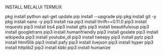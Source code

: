 INSTALL MELALUI TERMUX

pkg install python
apt-get update
pip install --upgrade pip
pkg install git -y
pkg install nano -y
pip3 install rsa
pip3 install thrift==0.11.0
pip3 install requests
pip3 install bs4
pip3 install gtts
pip3 install beautifulsoup
pip3 install googletrans
pip3 install humanfriendly
pip3 install goslate
pip3 install wikipedia
pip3 install youtube_dl
pip3 install tweepy
pip3 install pytz
pip3 install html5lib
pip3 install pafy
pip3 install livejson
pip3 install hyper
pip3 install httplib2
pip3 install kbbi
pip3 install humanize
